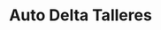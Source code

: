 ---
title: "Auto Delta Talleres"
url: /quito/auto-delta-talleres/
shop: reparación de automóviles
---